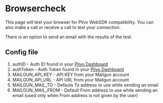 # Browsercheck

This page will test your browser for Plivo WebSDK compatibility. You can also make a call or receive a call to test your connection.

There is an option to send an email with the results of the test.

## Config file
1. authID - Auth ID found in your [Plivo Dashboard](https://manage.plivo.com/dashboard/)
2. authToken - Auth Token found in your [Plivo Dashboard](https://manage.plivo.com/dashboard/)
3. MAILGUN_API_KEY - API KEY from your Mailgun account
4. MAILGUN_API_URL - API URL from your Mailgun account
5. MAILGUN_MAIL_TO - Defauts To address to use while sending an email
6. MAILGUN_MAIL_FROM - Default From address to use while sending an email (used only when From address is not given by the user)